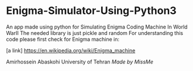# Enigma-Simulator-Using-Python3
An app made using python for Simulating Enigma Coding Machine In World WarII
The needed library is just pickle and random
For understanding this code please first check for Enigma machine in:

[a link] https://en.wikipedia.org/wiki/Enigma_machine

Amirhossein Abaskohi
University of Tehran
*Made by MissMe*
